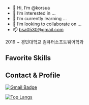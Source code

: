 - 👋 Hi, I’m @korsua
- 👀 I’m interested in ...
- 🌱 I’m currently learning ...
- 💞️ I’m looking to collaborate on ...
- 📫 bsa0530@gmail.com

<!---
korsua/korsua is a ✨ special ✨ repository because its `README.md` (this file) appears on your GitHub profile.
You can click the Preview link to take a look at your changes.
--->

2019 ~ 
경민대학교 컴퓨터소프트웨어학과
## Favorite Skills
  <div align=left>
  
<!--   [![PHP Badge](https://img.shields.io/badge/PHP-777BB4?style=flat-square&logo=PHP&logoColor=white)](https://php.net) -->
<!--   [![laravel Badge](https://img.shields.io/badge/Laravel-FF2D20?style=flat-square&logo=Laravel&logoColor=white)](https://laravel.com/) -->
<!--   [![typescript Badge](https://img.shields.io/badge/Typescript-235A97?style=flat-square&logo=Typescript&logoColor=white)](https://www.typescriptlang.org/)  -->
<!--   [![Javascript Badge](https://img.shields.io/badge/Jypescript-F7DF1E?style=flat-square&logo=JavaScript&logoColor=white)](https://javascript.info/) -->
<!-- [![Go Badge](https://img.shields.io/badge/Go-00ADD8?style=flat-square&logo=Go&logoColor=white)](https://golang.org/)
  [![Kotlin Badge](https://img.shields.io/badge/Kotlin-0095D5?style=flat-square&logo=Kotlin&logoColor=white)](https://kotlinlang.org/)
  [![AWS Badge](https://img.shields.io/badge/Aws-0095D5?style=flat-square&logo=Aws&logoColor=white)](https://aws.amazon.com/)
-->
## Contact & Profile
  <div align=left>
  
  [![Gmail Badge](https://img.shields.io/badge/Gmail-d14836?style=flat-square&logo=Gmail&logoColor=white&link=mailto:k.bsa0530@gmail.com)](mailto:k.bsa0530@gmail.com)
 <!--- [![Linkedin Badge](https://img.shields.io/badge/-LinkedIn-blue?style=flat-square&logo=Linkedin&logoColor=white&link=https://www.linkedin.com/in/mintae-kim-b1a627187/)](https://www.linkedin.com/in/mintae-kim-b1a627187/)
  [![Notion Profile Badge](https://img.shields.io/badge/-notion-black?style=flat-square&logo=notion&logoColor=white&link=https://www.notion.so/connor2doc/927888a45c604213866e33931cd06686)](https://connor2doc.notion.site/Connor-Library-v2-028186efde114d2a90150e786dcc6cb5)--->

[![Top Langs](https://github-readme-stats.vercel.app/api/top-langs/?username=14km&layout=compact)](https://github.com/anuraghazra/github-readme-stats)
  </div>
